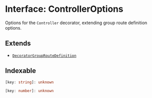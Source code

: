 # Interface: ControllerOptions

Options for the `Controller` decorator, extending group route definition options.

## Extends

- [`DecoratorGroupRouteDefinition`](../../../declarations/type-aliases/DecoratorGroupRouteDefinition.md)

## Indexable

```ts
[key: string]: unknown
```

```ts
[key: number]: unknown
```
